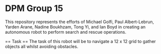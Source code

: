 DPM Group 15
===

This repository represents the efforts of Michael Golfi, Paul Albert-Lebrun, Yarden Arane, Nadine Boukhzam, Tong Yi, and Ian Boyd in creating an autonomous robot to perform search and rescue operations.

== Task == 
The task of this robot will be to navigate a 12 x 12 grid to gather objects all whilst avoiding obstacles.
